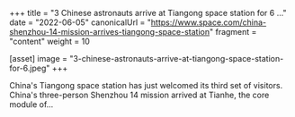 +++
title = "3 Chinese astronauts arrive at Tiangong space station for 6 ..."
date = "2022-06-05"
canonicalUrl = "https://www.space.com/china-shenzhou-14-mission-arrives-tiangong-space-station"
fragment = "content"
weight = 10

[asset]
    image = "3-chinese-astronauts-arrive-at-tiangong-space-station-for-6.jpeg"
+++

China's Tiangong space station has just welcomed its third set of visitors. 
China's three-person Shenzhou 14 mission arrived at Tianhe, the core module 
of...
